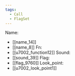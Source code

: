 ```yaml
---
tags:
  - Call
  - FlagSet
---
```

Name:
- [[name_14]]
- [[name_8]]
Fn:
- [[u7002_function12]]
Sound:
- [[sound_39]]
Flag:
- [[flag_9760]]
Look_point:
- [[u7002_look_point1]]
